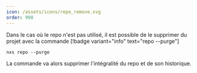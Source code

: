 ```yaml
---
icon: /assets/icons/repo_remove.svg
order: 998
---
```

Dans le cas où le repo n'est pas utilisé, il est possible de le supprimer du projet avec la commande [!badge variant="info" text="repo --purge"]

```console
nxs repo --purge
```

La commande va alors supprimer l'intégralité du repo et de son historique.
